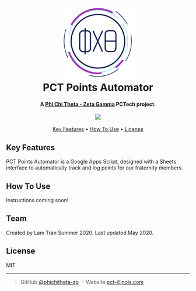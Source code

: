 <h1 align="center">
  <br>
  <a href="https://www.pct-illinois.com/"><img src="./assets/PCT-logo.png" alt="Phi Chi Theta Zeta Gamma Logo" width="200"></a>
  <br/>
  PCT Points Automator
  </br>
</h1>

<h4 align="center">A <a href="https://github.com/phichitheta-zg/" target="_blank">Phi Chi Theta - Zeta Gamma</a> PCTech project.</h4>
<p align="center">
    <img src="https://img.shields.io/badge/license-MIT-blue?style=shield">
</p>

<p align="center">
  <a href="#key-features">Key Features</a> •
  <a href="#how-to-use">How To Use</a> •
  <a href="#license">License</a>
</p>

## Key Features

PCT Points Automator is a Google Apps Script, designed with a Sheets interface to automatically track and log points for our fraternity members.

## How To Use

Instructions coming soon!

## Team

Created by Lam Tran Summer 2020. Last updated May 2020.

## License

MIT

---

> GitHub [@phichitheta-zg](https://github.com/phichitheta-zg/) &nbsp;&middot;&nbsp;
> Website [pct-illinois.com](https://www.pct-illinois.com)